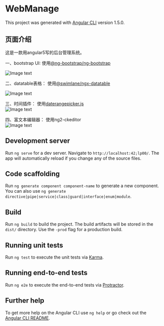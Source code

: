 # WebManage

This project was generated with [Angular CLI](https://github.com/angular/angular-cli) version 1.5.0.

## 页面介绍
这是一款用angular5写的后台管理系统。

一、bootstrap UI: 使用[@ng-bootstrap/ng-bootstrap](https://github.com/ng-bootstrap/ng-bootstrap)

![Image text](https://github.com/LijUpiNg/Ng5-Manage/blob/master/src/assets/ex-img/login.png)

二、datatable表格： 使用[@swimlane/ngx-datatable](https://github.com/swimlane/ngx-datatable)

![Image text](https://github.com/LijUpiNg/Ng5-Manage/blob/master/src/assets/ex-img/datatable.png)

三、时间插件： 使用[daterangepicker.js](http://www.daterangepicker.com/#ex2)  
![Image text](https://github.com/LijUpiNg/Ng5-Manage/blob/master/src/assets/ex-img/daterangepicker.png)

四、富文本编辑器：  使用ng2-ckeditor  
![Image text](https://github.com/LijUpiNg/Ng5-Manage/blob/master/src/assets/ex-img/editor.png)
## Development server

Run `ng serve` for a dev server. Navigate to `http://localhost:42;lp00/`. The app will automatically reload if you change any of the source files.

## Code scaffolding

Run `ng generate component component-name` to generate a new component. You can also use `ng generate directive|pipe|service|class|guard|interface|enum|module`.

## Build

Run `ng build` to build the project. The build artifacts will be stored in the `dist/` directory. Use the `-prod` flag for a production build.

## Running unit tests

Run `ng test` to execute the unit tests via [Karma](https://karma-runner.github.io).

## Running end-to-end tests

Run `ng e2e` to execute the end-to-end tests via [Protractor](http://www.protractortest.org/).

## Further help

To get more help on the Angular CLI use `ng help` or go check out the [Angular CLI README](https://github.com/angular/angular-cli/blob/master/README.md).
